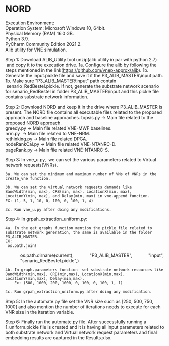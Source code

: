 # NORD
Execution Environment:<br />
Operation System: Microsoft Windows 10, 64bit.<br />
Physical Memory (RAM)	16.0 GB. <br />
Python 3.9. <br />
PyCharm Community Edition 2021.2. <br />
Alib utility for VNE simulation.  <br />





Step 1: Download ALIB_Utility tool unzip(alib utility in par with python 2.7)  and copy it to the execution drive. 
	1a. Configure the alib by following the steps mentioned in the link(https://github.com/vnep-approx/alib).
	1b. Generate the input.pickle file and save it it the P3_ALIB_MASTER\input path.
	1b. Make sure "P3_ALIB_MASTER\input" path contain  senario_RedBestel.pickle. If not, generate the substrate network scenario for senario_RedBestel in folder P3_ALIB_MASTER\input and this pickle file contains substrate network information. 

Step 2: Download NORD and keep it in the drive where P3_ALIB_MASTER is present. The NORD file contains all executable files related to the proposed approach and baseline approaches.
	topsis.py -> Main file related to the proposed NORD approach.<br />
	greedy.py -> Main file related VNE-MWF baselines.<br />
	nrm.py	  -> Main file related to VNE-NRM. <br /> 
	rethinking.py -> Main file related DPGA. <br />
	nodeRankCal.py -> Main file related VNE-NTANRC-D. <br />
	pageRank.py -> Main file related VNE-NTANRC-S. <br />


Step 3: In vne_u.py,  we can set the various parameters related to Virtual network requests(VNRs).

	3a. We can set the minimum and maximum number of VMs of VNRs in the create_vne function.
	
	3b. We can set the virtual network requests demands like BandWidth(min, max), CRB(min, max), LocationX(min, max), LocationY(min, max), and Delay(min, max) in vne.append function. 
	EX: (1, 5, 1, 10, 0, 100, 0, 100, 1, 4) 

	3c. Run vne_u.py after doing any modifications.


Step 4: In grpah_extraction_uniform.py:

	4a. In the get_graphs function mention the pickle file related to substrate network generation, the same is available in the folder P3_ALIB_MASTER.
	EX:
	 os.path.join(
            os.path.dirname(current),
            "P3_ALIB_MASTER",
            "input",
            "senario_RedBestel.pickle",)

	4b. In graph.parameters function  set substrate network resources like BandWidth(min,max), CRB(min,max), LocationX(min,max), LocationY(min,max), Delay(min,max). 
		Ex: (500, 1000, 200, 1000, 0, 100, 0, 100, 1, 1)

	4c. Run grpah_extraction_uniform.py after doing any modification.

Step 5: In the automate.py file set the VNR size such as [250, 500, 750, 1000] and also mention the number of iterations needs to execute for each VNR size in the iteration variable.

Step 6: Finally run the automate.py file. After successfully running a 1_uniform.pickle file is created and it is having all input parameters related to both substrate network and Virtual network request parameters and final embedding results are captured in the Results.xlsx.


